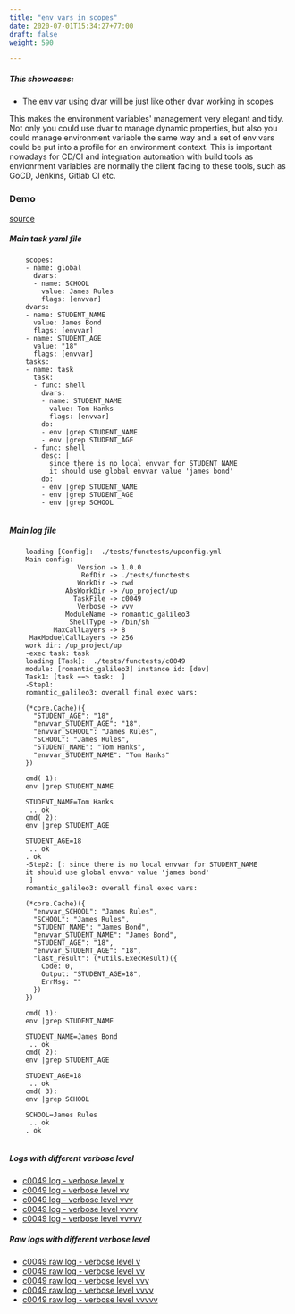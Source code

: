```yaml
---
title: "env vars in scopes"
date: 2020-07-01T15:34:27+77:00
draft: false
weight: 590

---
```


##### This showcases:
  * The env var using dvar will be just like other dvar working in scopes

This makes the environment variables' management very elegant and tidy. Not only you could use dvar to manage dynamic properties, but also you could manage environment variable the same way and a set of env vars could be put into a profile for an environment context. This is important nowadays for CD/CI and integration automation with build tools as envionrment variables are normally the client facing to these tools, such as GoCD, Jenkins, Gitlab CI etc.


### Demo








[source](https://github.com/upcmd/up/blob/master/tests/functests/c0049.yml)

##### Main task yaml file
```
    scopes:
    - name: global
      dvars:
      - name: SCHOOL
        value: James Rules
        flags: [envvar]
    dvars:
    - name: STUDENT_NAME
      value: James Bond
      flags: [envvar]
    - name: STUDENT_AGE
      value: "18"
      flags: [envvar]
    tasks:
    - name: task
      task:
      - func: shell
        dvars:
        - name: STUDENT_NAME
          value: Tom Hanks
          flags: [envvar]
        do:
        - env |grep STUDENT_NAME
        - env |grep STUDENT_AGE
      - func: shell
        desc: |
          since there is no local envvar for STUDENT_NAME
          it should use global envvar value 'james bond'
        do:
        - env |grep STUDENT_NAME
        - env |grep STUDENT_AGE
        - env |grep SCHOOL
    
```
##### Main log file
```
    loading [Config]:  ./tests/functests/upconfig.yml
    Main config:
                 Version -> 1.0.0
                  RefDir -> ./tests/functests
                 WorkDir -> cwd
              AbsWorkDir -> /up_project/up
                TaskFile -> c0049
                 Verbose -> vvv
              ModuleName -> romantic_galileo3
               ShellType -> /bin/sh
           MaxCallLayers -> 8
     MaxModuelCallLayers -> 256
    work dir: /up_project/up
    -exec task: task
    loading [Task]:  ./tests/functests/c0049
    module: [romantic_galileo3] instance id: [dev]
    Task1: [task ==> task:  ]
    -Step1:
    romantic_galileo3: overall final exec vars:
    
    (*core.Cache)({
      "STUDENT_AGE": "18",
      "envvar_STUDENT_AGE": "18",
      "envvar_SCHOOL": "James Rules",
      "SCHOOL": "James Rules",
      "STUDENT_NAME": "Tom Hanks",
      "envvar_STUDENT_NAME": "Tom Hanks"
    })
    
    cmd( 1):
    env |grep STUDENT_NAME
    
    STUDENT_NAME=Tom Hanks
     .. ok
    cmd( 2):
    env |grep STUDENT_AGE
    
    STUDENT_AGE=18
     .. ok
    . ok
    -Step2: [: since there is no local envvar for STUDENT_NAME
    it should use global envvar value 'james bond'
     ]
    romantic_galileo3: overall final exec vars:
    
    (*core.Cache)({
      "envvar_SCHOOL": "James Rules",
      "SCHOOL": "James Rules",
      "STUDENT_NAME": "James Bond",
      "envvar_STUDENT_NAME": "James Bond",
      "STUDENT_AGE": "18",
      "envvar_STUDENT_AGE": "18",
      "last_result": (*utils.ExecResult)({
        Code: 0,
        Output: "STUDENT_AGE=18",
        ErrMsg: ""
      })
    })
    
    cmd( 1):
    env |grep STUDENT_NAME
    
    STUDENT_NAME=James Bond
     .. ok
    cmd( 2):
    env |grep STUDENT_AGE
    
    STUDENT_AGE=18
     .. ok
    cmd( 3):
    env |grep SCHOOL
    
    SCHOOL=James Rules
     .. ok
    . ok
    
```


##### Logs with different verbose level
* [c0049 log - verbose level v](../../logs/c0049_v)
* [c0049 log - verbose level vv](../../logs/c0049_vv)
* [c0049 log - verbose level vvv](../../logs/c0049_vvvv)
* [c0049 log - verbose level vvvv](../../logs/c0049_vvvv)
* [c0049 log - verbose level vvvvv](../../logs/c0049_vvvvv)

##### Raw logs with different verbose level
* [c0049 raw log - verbose level v](../../reflogs/c0049_v.log)
* [c0049 raw log - verbose level vv](../../reflogs/c0049_vv.log)
* [c0049 raw log - verbose level vvv](../../reflogs/c0049_vvv.log)
* [c0049 raw log - verbose level vvvv](../../reflogs/c0049_vvvv.log)
* [c0049 raw log - verbose level vvvvv](../../reflogs/c0049_vvvvv.log)







